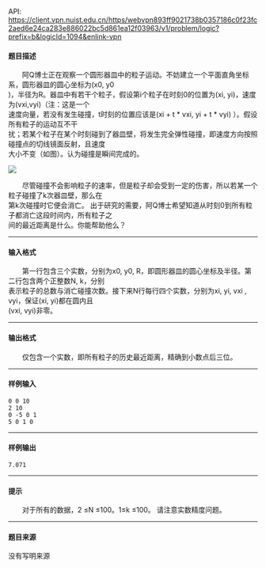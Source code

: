 API: https://client.vpn.nuist.edu.cn/https/webvpn893ff9021738b0357186c0f23fc2aed6e24ca283e886022bc5d861ea12f03963/v1/problem/logic?prefix=b&logicId=1094&enlink-vpn

#### 题目描述

　　阿Q博士正在观察一个圆形器皿中的粒子运动。不妨建立一个平面直角坐标系，圆形器皿的圆心坐标为(x0, y0  
)，半径为R。器皿中有若干个粒子，假设第i个粒子在时刻0的位置为(xi, yi)，速度为(vxi,vyi)（注：这是一个  
速度向量，若没有发生碰撞，t时刻的位置应该是(xi + t \* vxi, yi + t \* vyi) ）。假设所有粒子的运动互不干  
扰；若某个粒子在某个时刻碰到了器皿壁，将发生完全弹性碰撞，即速度方向按照碰撞点的切线镜面反射，且速度  
大小不变（如图）。认为碰撞是瞬间完成的。  

![](../file/1094_0.jpg)

　　尽管碰撞不会影响粒子的速率，但是粒子却会受到一定的伤害，所以若某一个粒子碰撞了k次器皿壁，那么在  
第k次碰撞时它便会消亡。 出于研究的需要，阿Q博士希望知道从时刻0到所有粒子都消亡这段时间内，所有粒子之  
间的最近距离是什么。你能帮助他么？  

---

#### 输入格式

　　第一行包含三个实数，分别为x0, y0, R，即圆形器皿的圆心坐标及半径。第二行包含两个正整数N, k，分别  
表示粒子的总数与消亡碰撞次数。接下来N行每行四个实数，分别为xi, yi, vxi , vyi，保证(xi, yi)都在圆内且  
(vxi, vyi)非零。

---

#### 输出格式

　　仅包含一个实数，即所有粒子的历史最近距离，精确到小数点后三位。

---

#### 样例输入
```
0 0 10
2 10
0 -5 0 1
5 0 1 0
```

---

#### 样例输出
```
7.071
```

---

#### 提示

　　对于所有的数据，2 ≤N ≤100。1≤k ≤100。 请注意实数精度问题。

---

#### 题目来源

没有写明来源